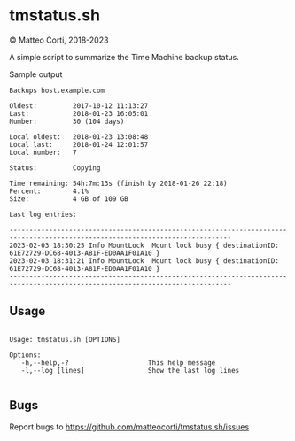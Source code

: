 
# tmstatus.sh

&copy; Matteo Corti, 2018-2023

A simple script to summarize the Time Machine backup status.

Sample output

```text
Backups host.example.com

Oldest:         2017-10-12 11:13:27
Last:           2018-01-23 16:05:01
Number:         30 (104 days)

Local oldest:   2018-01-23 13:08:48
Local last:     2018-01-24 12:01:57
Local number:   7

Status:         Copying

Time remaining: 54h:7m:13s (finish by 2018-01-26 22:18)
Percent:        4.1%
Size:           4 GB of 109 GB

Last log entries:

------------------------------------------------------------------------------------------------------------------------------
2023-02-03 18:30:25 Info MountLock  Mount lock busy { destinationID: 61E72729-DC68-4013-A81F-ED0AA1F01A10 }
2023-02-03 18:31:21 Info MountLock  Mount lock busy { destinationID: 61E72729-DC68-4013-A81F-ED0AA1F01A10 }
------------------------------------------------------------------------------------------------------------------------------
```

## Usage

```text

Usage: tmstatus.sh [OPTIONS]

Options:
   -h,--help,-?                    This help message
   -l,--log [lines]                Show the last log lines


```

## Bugs

Report bugs to https://github.com/matteocorti/tmstatus.sh/issues
